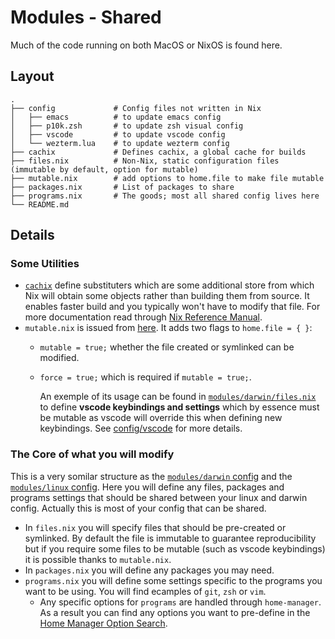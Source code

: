 # Modules - Shared

Much of the code running on both MacOS or NixOS is found here.

## Layout

```text
.
├── config             # Config files not written in Nix
│   ├── emacs          # to update emacs config
│   ├── p10k.zsh       # to update zsh visual config
│   ├── vscode         # to update vscode config
│   └── wezterm.lua    # to update wezterm config
├── cachix             # Defines cachix, a global cache for builds
├── files.nix          # Non-Nix, static configuration files (immutable by default, option for mutable)
├── mutable.nix        # add options to home.file to make file mutable
├── packages.nix       # List of packages to share
├── programs.nix       # The goods; most all shared config lives here
└── README.md

```

## Details

### Some Utilities

+ [`cachix`](cachix/default.nix) define substituters which are some additional store from which Nix will obtain some objects rather than building them from source. It enables faster build and you typically won't have to modify that file. For more documentation read through [Nix Reference Manual](https://nix.dev/manual/nix/2.17/command-ref/conf-file#conf-substituters).
+ `mutable.nix` is issued from [here](https://gist.github.com/piousdeer/b29c272eaeba398b864da6abf6cb5daa). It adds two flags to `home.file = { }`:
  + `mutable = true;` whether the file created or symlinked can be modified.
  + `force = true;` which is required if `mutable = true;`.

    An exemple of its usage can be found in [`modules/darwin/files.nix`](../darwin/files.nix#L18-L28) to define **vscode keybindings and settings** which by essence must be mutable as vscode will override this when defining new keybindings. See [config/vscode](config/vscode/README.md) for more details.

### The Core of what you will modify

This is a very somilar structure as the [`modules/darwin` config](../darwin/README.md) and the [`modules/linux` config](../linux/README.md). Here you will define any files, packages and programs settings that should be shared between your linux and darwin config. Actually this is most of your config that can be shared.

+ In `files.nix` you will specify files that should be pre-created or symlinked. By default the file is immutable to guarantee reproducibility but if you require some files to be mutable (such as vscode keybindings) it is possible thanks to `mutable.nix`.
+ In `packages.nix` you will define any packages you may need.
+ `programs.nix` you will define some settings specific to the programs you want to be using. You will find ecamples of  `git`, `zsh` or `vim`.
  + Any specific options for `programs` are handled through `home-manager`. As a result you can find any options you want to pre-define in the [Home Manager Option Search](https://home-manager-options.extranix.com/).
